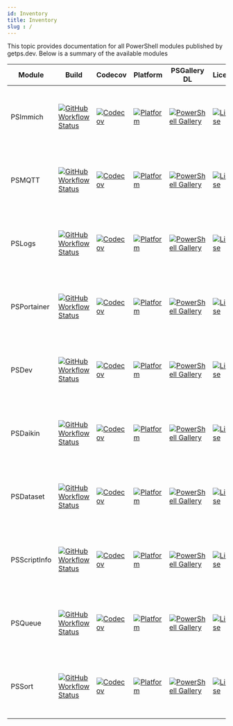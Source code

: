 ```yaml
---
id: Inventory
title: Inventory
slug : /
---
```


This topic provides documentation for all PowerShell modules published by getps.dev. Below is a summary of the available modules

| Module       | Build                                                                                                                                                                                                             | Codecov                                                                                                                                                 | Platform                                                                                                                                                  | PSGallery DL                                                                                                                                      | License                                                                                                                                | Docs                                                                                                            | Changelog                                                                                                                       | Release                                                                                                                                 | Pre-release                                                                                                                                                 |
| ------------ | ----------------------------------------------------------------------------------------------------------------------------------------------------------------------------------------------------------------- | ------------------------------------------------------------------------------------------------------------------------------------------------------- | --------------------------------------------------------------------------------------------------------------------------------------------------------- | ------------------------------------------------------------------------------------------------------------------------------------------------- | -------------------------------------------------------------------------------------------------------------------------------------- | --------------------------------------------------------------------------------------------------------------- | ------------------------------------------------------------------------------------------------------------------------------- | --------------------------------------------------------------------------------------------------------------------------------------- | ----------------------------------------------------------------------------------------------------------------------------------------------------------- |
| PSImmich     | [![GitHub Workflow Status](https://img.shields.io/github/actions/workflow/status/hanpq/PSImmich/build.yml?branch=main&label=&logo=github)](https://github.com/hanpq/PSImmich/actions/workflows/build.yml)         | [![Codecov](https://img.shields.io/codecov/c/github/hanpq/PSImmich?logo=codecov&label=&token=qJqWlwMAiD)](https://codecov.io/gh/hanpq/PSImmich)         | [![Platform](https://img.shields.io/powershellgallery/p/PSImmich?logo=ReasonStudios&label=)](https://img.shields.io/powershellgallery/p/PSImmich)         | [![PowerShell Gallery](https://img.shields.io/powershellgallery/dt/PSImmich?label=)](https://www.powershellgallery.com/packages/PSImmich)         | [![License](https://img.shields.io/github/license/hanpq/PSImmich?label=)](https://github.com/hanpq/PSImmich/blob/main/LICENSE)         | [![docs](https://img.shields.io/badge/getps.dev-blueviolet)](https://getps.dev/modules/PSImmich/getstarted)     | [![changelog](https://img.shields.io/badge/getps.dev-blueviolet)](https://github.com/hanpq/PSImmich/blob/main/CHANGELOG.md)     | ![GitHub release (latest SemVer including pre-releases)](https://img.shields.io/github/v/release/hanpq/PSImmich?label=&sort=semver)     | ![GitHub release (latest SemVer including pre-releases)](https://img.shields.io/github/v/release/hanpq/PSImmich?include_prereleases&label=&sort=semver)     |
| PSMQTT       | [![GitHub Workflow Status](https://img.shields.io/github/actions/workflow/status/hanpq/PSMQTT/build.yml?branch=main&label=&logo=github)](https://github.com/hanpq/PSMQTT/actions/workflows/build.yml)             | [![Codecov](https://img.shields.io/codecov/c/github/hanpq/PSMQTT?logo=codecov&label=&token=qJqWlwMAiD)](https://codecov.io/gh/hanpq/PSMQTT)             | [![Platform](https://img.shields.io/powershellgallery/p/PSMQTT?logo=ReasonStudios&label=)](https://img.shields.io/powershellgallery/p/PSMQTT)             | [![PowerShell Gallery](https://img.shields.io/powershellgallery/dt/PSMQTT?label=)](https://www.powershellgallery.com/packages/PSMQTT)             | [![License](https://img.shields.io/github/license/hanpq/PSMQTT?label=)](https://github.com/hanpq/PSMQTT/blob/main/LICENSE)             | [![docs](https://img.shields.io/badge/getps.dev-blueviolet)](https://getps.dev/modules/PSMQTT/getstarted)       | [![changelog](https://img.shields.io/badge/getps.dev-blueviolet)](https://github.com/hanpq/PSMQTT/blob/main/CHANGELOG.md)       | ![GitHub release (latest SemVer including pre-releases)](https://img.shields.io/github/v/release/hanpq/PSMQTT?label=&sort=semver)       | ![GitHub release (latest SemVer including pre-releases)](https://img.shields.io/github/v/release/hanpq/PSMQTT?include_prereleases&label=&sort=semver)       |
| PSLogs       | [![GitHub Workflow Status](https://img.shields.io/github/actions/workflow/status/hanpq/PSLogs/build.yml?branch=main&label=&logo=github)](https://github.com/hanpq/PSLogs/actions/workflows/build.yml)             | [![Codecov](https://img.shields.io/codecov/c/github/hanpq/PSLogs?logo=codecov&label=&token=qJqWlwMAiD)](https://codecov.io/gh/hanpq/PSLogs)             | [![Platform](https://img.shields.io/powershellgallery/p/PSLogs?logo=ReasonStudios&label=)](https://img.shields.io/powershellgallery/p/PSLogs)             | [![PowerShell Gallery](https://img.shields.io/powershellgallery/dt/PSLogs?label=)](https://www.powershellgallery.com/packages/PSLogs)             | [![License](https://img.shields.io/github/license/hanpq/PSLogs?label=)](https://github.com/hanpq/PSLogs/blob/main/LICENSE)             | [![docs](https://img.shields.io/badge/getps.dev-blueviolet)](https://getps.dev/modules/PSLogs/getstarted)       | [![changelog](https://img.shields.io/badge/getps.dev-blueviolet)](https://github.com/hanpq/PSLogs/blob/main/CHANGELOG.md)       | ![GitHub release (latest SemVer including pre-releases)](https://img.shields.io/github/v/release/hanpq/PSLogs?label=&sort=semver)       | ![GitHub release (latest SemVer including pre-releases)](https://img.shields.io/github/v/release/hanpq/PSLogs?include_prereleases&label=&sort=semver)       |
| PSPortainer  | [![GitHub Workflow Status](https://img.shields.io/github/actions/workflow/status/hanpq/PSPortainer/build.yml?branch=main&label=&logo=github)](https://github.com/hanpq/PSPortainer/actions/workflows/build.yml)   | [![Codecov](https://img.shields.io/codecov/c/github/hanpq/PSPortainer?logo=codecov&label=&token=qJqWlwMAiD)](https://codecov.io/gh/hanpq/PSPortainer)   | [![Platform](https://img.shields.io/powershellgallery/p/PSPortainer?logo=ReasonStudios&label=)](https://img.shields.io/powershellgallery/p/PSPortainer)   | [![PowerShell Gallery](https://img.shields.io/powershellgallery/dt/PSPortainer?label=)](https://www.powershellgallery.com/packages/PSPortainer)   | [![License](https://img.shields.io/github/license/hanpq/PSPortainer?label=)](https://github.com/hanpq/PSPortainer/blob/main/LICENSE)   | [![docs](https://img.shields.io/badge/getps.dev-blueviolet)](https://getps.dev/modules/PSPortainer/getstarted)  | [![changelog](https://img.shields.io/badge/getps.dev-blueviolet)](https://github.com/hanpq/PSPortainer/blob/main/CHANGELOG.md)  | ![GitHub release (latest SemVer including pre-releases)](https://img.shields.io/github/v/release/hanpq/PSPortainer?label=&sort=semver)  | ![GitHub release (latest SemVer including pre-releases)](https://img.shields.io/github/v/release/hanpq/PSPortainer?include_prereleases&label=&sort=semver)  |
| PSDev        | [![GitHub Workflow Status](https://img.shields.io/github/actions/workflow/status/hanpq/PSDev/build.yml?branch=main&label=&logo=github)](https://github.com/hanpq/PSDev/actions/workflows/build.yml)               | [![Codecov](https://img.shields.io/codecov/c/github/hanpq/PSDev?logo=codecov&label=&token=qJqWlwMAiD)](https://codecov.io/gh/hanpq/PSDev)               | [![Platform](https://img.shields.io/powershellgallery/p/PSDev?logo=ReasonStudios&label=)](https://img.shields.io/powershellgallery/p/PSDev)               | [![PowerShell Gallery](https://img.shields.io/powershellgallery/dt/PSDev?label=)](https://www.powershellgallery.com/packages/PSDev)               | [![License](https://img.shields.io/github/license/hanpq/PSDev?label=)](https://github.com/hanpq/PSDev/blob/main/LICENSE)               | [![docs](https://img.shields.io/badge/getps.dev-blueviolet)](https://getps.dev/modules/PSDev/getstarted)        | [![changelog](https://img.shields.io/badge/getps.dev-blueviolet)](https://github.com/hanpq/PSDev/blob/main/CHANGELOG.md)        | ![GitHub release (latest SemVer including pre-releases)](https://img.shields.io/github/v/release/hanpq/PSDev?label=&sort=semver)        | ![GitHub release (latest SemVer including pre-releases)](https://img.shields.io/github/v/release/hanpq/PSDev?include_prereleases&label=&sort=semver)        |
| PSDaikin     | [![GitHub Workflow Status](https://img.shields.io/github/actions/workflow/status/hanpq/PSDaikin/build.yml?branch=main&label=&logo=github)](https://github.com/hanpq/PSDaikin/actions/workflows/build.yml)         | [![Codecov](https://img.shields.io/codecov/c/github/hanpq/PSDaikin?logo=codecov&label=&token=qJqWlwMAiD)](https://codecov.io/gh/hanpq/PSDaikin)         | [![Platform](https://img.shields.io/powershellgallery/p/PSDaikin?logo=ReasonStudios&label=)](https://img.shields.io/powershellgallery/p/PSDaikin)         | [![PowerShell Gallery](https://img.shields.io/powershellgallery/dt/PSDaikin?label=)](https://www.powershellgallery.com/packages/PSDaikin)         | [![License](https://img.shields.io/github/license/hanpq/PSDaikin?label=)](https://github.com/hanpq/PSDaikin/blob/main/LICENSE)         | [![docs](https://img.shields.io/badge/getps.dev-blueviolet)](https://getps.dev/modules/PSDaikin/getstarted)     | [![changelog](https://img.shields.io/badge/getps.dev-blueviolet)](https://github.com/hanpq/PSDaikin/blob/main/CHANGELOG.md)     | ![GitHub release (latest SemVer including pre-releases)](https://img.shields.io/github/v/release/hanpq/PSDaikin?label=&sort=semver)     | ![GitHub release (latest SemVer including pre-releases)](https://img.shields.io/github/v/release/hanpq/PSDaikin?include_prereleases&label=&sort=semver)     |
| PSDataset    | [![GitHub Workflow Status](https://img.shields.io/github/actions/workflow/status/hanpq/PSDataSet/build.yml?branch=main&label=&logo=github)](https://github.com/hanpq/PSDataSet/actions/workflows/build.yml)       | [![Codecov](https://img.shields.io/codecov/c/github/hanpq/PSDataSet?logo=codecov&label=&token=qJqWlwMAiD)](https://codecov.io/gh/hanpq/PSDataSet)       | [![Platform](https://img.shields.io/powershellgallery/p/PSDataSet?logo=ReasonStudios&label=)](https://img.shields.io/powershellgallery/p/PSDataSet)       | [![PowerShell Gallery](https://img.shields.io/powershellgallery/dt/PSDataSet?label=)](https://www.powershellgallery.com/packages/PSDataSet)       | [![License](https://img.shields.io/github/license/hanpq/PSDataSet?label=)](https://github.com/hanpq/PSDataSet/blob/main/LICENSE)       | [![docs](https://img.shields.io/badge/getps.dev-blueviolet)](https://getps.dev/modules/PSDataSet/getstarted)    | [![changelog](https://img.shields.io/badge/getps.dev-blueviolet)](https://github.com/hanpq/PSDataSet/blob/main/CHANGELOG.md)    | ![GitHub release (latest SemVer including pre-releases)](https://img.shields.io/github/v/release/hanpq/PSDataSet?label=&sort=semver)    | ![GitHub release (latest SemVer including pre-releases)](https://img.shields.io/github/v/release/hanpq/PSDataSet?include_prereleases&label=&sort=semver)    |
| PSScriptInfo | [![GitHub Workflow Status](https://img.shields.io/github/actions/workflow/status/hanpq/PSScriptInfo/build.yml?branch=main&label=&logo=github)](https://github.com/hanpq/PSScriptInfo/actions/workflows/build.yml) | [![Codecov](https://img.shields.io/codecov/c/github/hanpq/PSScriptInfo?logo=codecov&label=&token=qJqWlwMAiD)](https://codecov.io/gh/hanpq/PSScriptInfo) | [![Platform](https://img.shields.io/powershellgallery/p/PSScriptInfo?logo=ReasonStudios&label=)](https://img.shields.io/powershellgallery/p/PSScriptInfo) | [![PowerShell Gallery](https://img.shields.io/powershellgallery/dt/PSScriptInfo?label=)](https://www.powershellgallery.com/packages/PSScriptInfo) | [![License](https://img.shields.io/github/license/hanpq/PSScriptInfo?label=)](https://github.com/hanpq/PSScriptInfo/blob/main/LICENSE) | [![docs](https://img.shields.io/badge/getps.dev-blueviolet)](https://getps.dev/modules/PSScriptInfo/getstarted) | [![changelog](https://img.shields.io/badge/getps.dev-blueviolet)](https://github.com/hanpq/PSScriptInfo/blob/main/CHANGELOG.md) | ![GitHub release (latest SemVer including pre-releases)](https://img.shields.io/github/v/release/hanpq/PSScriptInfo?label=&sort=semver) | ![GitHub release (latest SemVer including pre-releases)](https://img.shields.io/github/v/release/hanpq/PSScriptInfo?include_prereleases&label=&sort=semver) |
| PSQueue      | [![GitHub Workflow Status](https://img.shields.io/github/actions/workflow/status/hanpq/PSQueue/build.yml?branch=main&label=&logo=github)](https://github.com/hanpq/PSQueue/actions/workflows/build.yml)           | [![Codecov](https://img.shields.io/codecov/c/github/hanpq/PSQueue?logo=codecov&label=&token=qJqWlwMAiD)](https://codecov.io/gh/hanpq/PSQueue)           | [![Platform](https://img.shields.io/powershellgallery/p/PSQueue?logo=ReasonStudios&label=)](https://img.shields.io/powershellgallery/p/PSQueue)           | [![PowerShell Gallery](https://img.shields.io/powershellgallery/dt/PSQueue?label=)](https://www.powershellgallery.com/packages/PSQueue)           | [![License](https://img.shields.io/github/license/hanpq/PSQueue?label=)](https://github.com/hanpq/PSQueue/blob/main/LICENSE)           | [![docs](https://img.shields.io/badge/getps.dev-blueviolet)](https://getps.dev/modules/PSQueue/getstarted)      | [![changelog](https://img.shields.io/badge/getps.dev-blueviolet)](https://github.com/hanpq/PSQueue/blob/main/CHANGELOG.md)      | ![GitHub release (latest SemVer including pre-releases)](https://img.shields.io/github/v/release/hanpq/PSQueue?label=&sort=semver)      | ![GitHub release (latest SemVer including pre-releases)](https://img.shields.io/github/v/release/hanpq/PSQueue?include_prereleases&label=&sort=semver)      |
| PSSort       | [![GitHub Workflow Status](https://img.shields.io/github/actions/workflow/status/hanpq/PSSort/build.yml?branch=main&label=&logo=github)](https://github.com/hanpq/PSSort/actions/workflows/build.yml)             | [![Codecov](https://img.shields.io/codecov/c/github/hanpq/PSSort?logo=codecov&label=&token=qJqWlwMAiD)](https://codecov.io/gh/hanpq/PSSort)             | [![Platform](https://img.shields.io/powershellgallery/p/PSSort?logo=ReasonStudios&label=)](https://img.shields.io/powershellgallery/p/PSSort)             | [![PowerShell Gallery](https://img.shields.io/powershellgallery/dt/PSSort?label=)](https://www.powershellgallery.com/packages/PSSort)             | [![License](https://img.shields.io/github/license/hanpq/PSSort?label=)](https://github.com/hanpq/PSSort/blob/main/LICENSE)             | [![docs](https://img.shields.io/badge/getps.dev-blueviolet)](https://getps.dev/modules/PSSort/getstarted)       | [![changelog](https://img.shields.io/badge/getps.dev-blueviolet)](https://github.com/hanpq/PSSort/blob/main/CHANGELOG.md)       | ![GitHub release (latest SemVer including pre-releases)](https://img.shields.io/github/v/release/hanpq/PSSort?label=&sort=semver)       | ![GitHub release (latest SemVer including pre-releases)](https://img.shields.io/github/v/release/hanpq/PSSort?include_prereleases&label=&sort=semver)       |
